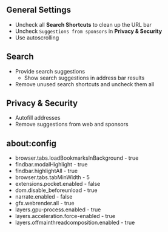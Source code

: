 ## General Settings

* Uncheck all **Search Shortcuts** to clean up the URL bar
* Uncheck `Suggestions from sponsors` in **Privacy & Security** 
* Use autoscrolling

## Search

* Provide search suggestions
  * Show search suggestions in address bar results
* Remove unused search shortcuts and uncheck them all

## Privacy & Security
* Autofill addresses
* Remove suggestions from web and sponsors


## about:config
* browser.tabs.loadBookmarksInBackground - true
* findbar.modalHighlight - true
* findbar.highlightAll - true
* browser.tabs.tabMinWidth - 5
* extensions.pocket.enabled - false
* dom.disable_beforeunload	- true
* narrate.enabled	- false
* gfx.webrender.all - true
* layers.gpu-process.enabled - true
* layers.acceleration.force-enabled - true
* layers.offmainthreadcomposition.enabled - true 
